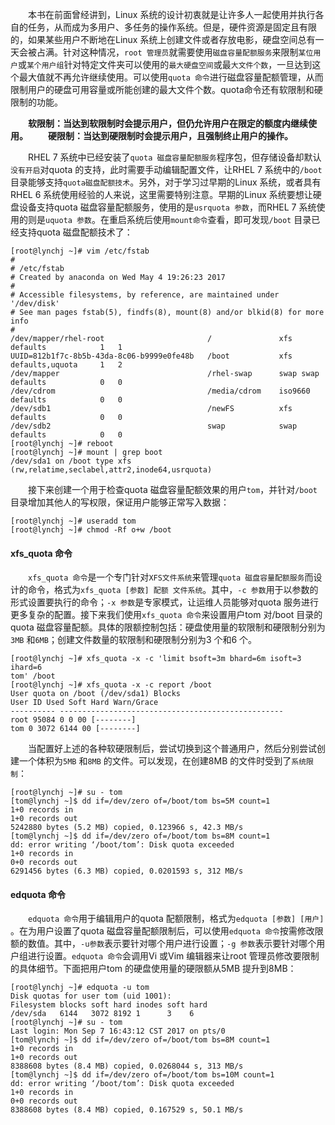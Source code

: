 　　本书在前面曾经讲到，Linux 系统的设计初衷就是让许多人一起使用并执行各自的任务，从而成为多用户、多任务的操作系统。但是，硬件资源是固定且有限的，如果某些用户不断地在Linux 系统上创建文件或者存放电影，硬盘空间总有一天会被占满。针对这种情况，`root 管理员`就需要使用`磁盘容量配额服务`来限制`某位用户`或`某个用户组`针对特定文件夹可以使用的`最大硬盘空间`或最`大文件个数`，一旦达到这个最大值就不再允许继续使用。可以使用`quota 命令`进行磁盘容量配额管理，从而限制用户的硬盘可用容量或所能创建的最大文件个数。quota命令还有软限制和硬限制的功能。

　　**软限制：当达到软限制时会提示用户，但仍允许用户在限定的额度内继续使用。**
　　**硬限制：当达到硬限制时会提示用户，且强制终止用户的操作。**

　　RHEL 7 系统中已经安装了`quota 磁盘容量配额服务`程序包，但存储设备却默认`没有开启`对quota 的支持，此时需要手动编辑配置文件，让RHEL 7 系统中的`/boot` 目录能够支持`quota磁盘配额技术`。另外，对于学习过早期的Linux 系统，或者具有RHEL 6 系统使用经验的人来说，这里需要特别注意。早期的Linux 系统要想让硬盘设备支持quota 磁盘容量配额服务，使用的是`usrquota 参数`，而RHEL 7 系统使用的则是`uquota 参数`。在重启系统后使用`mount命令`查看，即可发现`/boot` 目录已经支持quota 磁盘配额技术了：

```
[root@lynchj ~]# vim /etc/fstab
#
# /etc/fstab
# Created by anaconda on Wed May 4 19:26:23 2017
#
# Accessible filesystems, by reference, are maintained under '/dev/disk'
# See man pages fstab(5), findfs(8), mount(8) and/or blkid(8) for more info
#
/dev/mapper/rhel-root                       /               xfs         defaults    		1   1
UUID=812b1f7c-8b5b-43da-8c06-b9999e0fe48b   /boot           xfs         defaults,uquota   	1   2
/dev/mapper                                 /rhel-swap      swap swap   defaults    		0   0
/dev/cdrom                                  /media/cdrom    iso9660     defaults    		0   0
/dev/sdb1                                   /newFS          xfs         defaults    		0   0
/dev/sdb2                                   swap            swap        defaults    		0   0
[root@lynchj ~]# reboot
[root@lynchj ~]# mount | grep boot
/dev/sda1 on /boot type xfs (rw,relatime,seclabel,attr2,inode64,usrquota)
```

　　接下来创建一个用于检查quota 磁盘容量配额效果的用户`tom`，并针对`/boot` 目录增加其他人的写权限，保证用户能够正常写入数据：

```
[root@lynchj ~]# useradd tom
[root@lynchj ~]# chmod -Rf o+w /boot
```

#### xfs_quota 命令

　　`xfs_quota 命令`是一个专门针对`XFS文件系统`来管理`quota 磁盘容量配额服务`而设计的命令，格式为`xfs_quota [参数] 配额 文件系统`。其中，`-c 参数`用于以参数的形式设置要执行的命令；`-x 参数`是专家模式，让运维人员能够对quota 服务进行更多复杂的配置。接下来我们使用`xfs_quota 命令`来设置用户tom 对/boot 目录的quota 磁盘容量配额。具体的限额控制包括：硬盘使用量的软限制和硬限制分别为`3MB` 和`6MB`；创建文件数量的软限制和硬限制分别为3 个和6 个。

```
[root@lynchj ~]# xfs_quota -x -c 'limit bsoft=3m bhard=6m isoft=3 ihard=6
tom' /boot
[root@lynchj ~]# xfs_quota -x -c report /boot
User quota on /boot (/dev/sda1) Blocks
User ID Used Soft Hard Warn/Grace
---------- --------------------------------------------------
root 95084 0 0 00 [--------]
tom 0 3072 6144 00 [--------]
```

　　当配置好上述的各种软硬限制后，尝试切换到这个普通用户，然后分别尝试创建一个体积为`5MB` 和`8MB` 的文件。可以发现，在创建8MB 的文件时受到了`系统限制`：

```
[root@lynchj ~]# su - tom
[tom@lynchj ~]$ dd if=/dev/zero of=/boot/tom bs=5M count=1
1+0 records in
1+0 records out
5242880 bytes (5.2 MB) copied, 0.123966 s, 42.3 MB/s
[tom@lynchj ~]$ dd if=/dev/zero of=/boot/tom bs=8M count=1
dd: error writing ‘/boot/tom’: Disk quota exceeded
1+0 records in
0+0 records out
6291456 bytes (6.3 MB) copied, 0.0201593 s, 312 MB/s
```

#### edquota 命令

　　`edquota 命令`用于编辑用户的quota 配额限制，格式为`edquota [参数] [用户] `。在为用户设置了quota 磁盘容量配额限制后，可以使用`edquota 命令`按需修改限额的数值。其中，`-u参数`表示要针对哪个用户进行设置；`-g 参数`表示要针对哪个用户组进行设置。`edquota 命令`会调用Vi 或Vim 编辑器来让root 管理员修改要限制的具体细节。下面把用户tom 的硬盘使用量的硬限额从5MB 提升到8MB：

```
[root@lynchj ~]# edquota -u tom
Disk quotas for user tom (uid 1001):
Filesystem blocks soft hard inodes soft hard
/dev/sda   6144   3072 8192 1      3    6
[root@lynchj ~]# su - tom
Last login: Mon Sep 7 16:43:12 CST 2017 on pts/0
[tom@lynchj ~]$ dd if=/dev/zero of=/boot/tom bs=8M count=1
1+0 records in
1+0 records out
8388608 bytes (8.4 MB) copied, 0.0268044 s, 313 MB/s
[tom@lynchj ~]$ dd if=/dev/zero of=/boot/tom bs=10M count=1
dd: error writing ‘/boot/tom’: Disk quota exceeded
1+0 records in
0+0 records out
8388608 bytes (8.4 MB) copied, 0.167529 s, 50.1 MB/s
```

